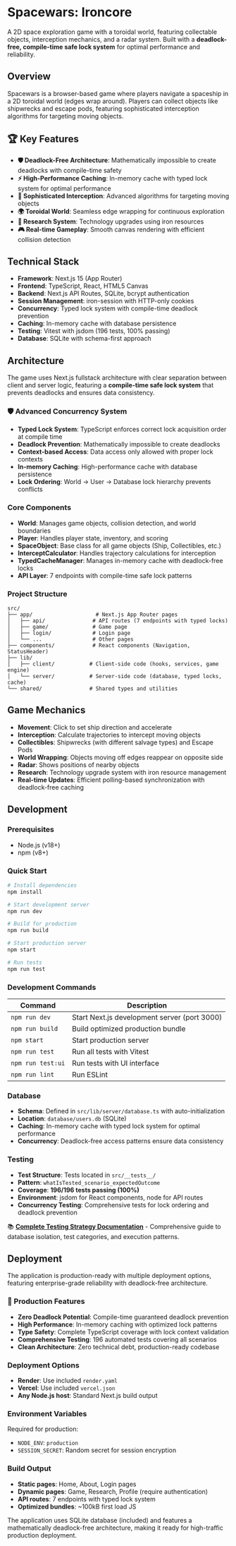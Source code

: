 # Spacewars: Ironcore

A 2D space exploration game with a toroidal world, featuring collectable objects, interception mechanics, and a radar system. Built with a **deadlock-free, compile-time safe lock system** for optimal performance and reliability.

## Overview

Spacewars is a browser-based game where players navigate a spaceship in a 2D toroidal world (edges wrap around). Players can collect objects like shipwrecks and escape pods, featuring sophisticated interception algorithms for targeting moving objects.

## 🏆 Key Features

- **🛡️ Deadlock-Free Architecture**: Mathematically impossible to create deadlocks with compile-time safety
- **⚡ High-Performance Caching**: In-memory cache with typed lock system for optimal performance
- **🎯 Sophisticated Interception**: Advanced algorithms for targeting moving objects
- **🌍 Toroidal World**: Seamless edge wrapping for continuous exploration
- **🔬 Research System**: Technology upgrades using iron resources
- **🎮 Real-time Gameplay**: Smooth canvas rendering with efficient collision detection

## Technical Stack

- **Framework**: Next.js 15 (App Router)
- **Frontend**: TypeScript, React, HTML5 Canvas
- **Backend**: Next.js API Routes, SQLite, bcrypt authentication
- **Session Management**: iron-session with HTTP-only cookies
- **Concurrency**: Typed lock system with compile-time deadlock prevention
- **Caching**: In-memory cache with database persistence
- **Testing**: Vitest with jsdom (196 tests, 100% passing)
- **Database**: SQLite with schema-first approach

## Architecture

The game uses Next.js fullstack architecture with clear separation between client and server logic, featuring a **compile-time safe lock system** that prevents deadlocks and ensures data consistency.

### 🛡️ Advanced Concurrency System

- **Typed Lock System**: TypeScript enforces correct lock acquisition order at compile time
- **Deadlock Prevention**: Mathematically impossible to create deadlocks
- **Context-based Access**: Data access only allowed with proper lock contexts
- **In-memory Caching**: High-performance cache with database persistence
- **Lock Ordering**: World → User → Database lock hierarchy prevents conflicts

### Core Components

- **World**: Manages game objects, collision detection, and world boundaries
- **Player**: Handles player state, inventory, and scoring  
- **SpaceObject**: Base class for all game objects (Ship, Collectibles, etc.)
- **InterceptCalculator**: Handles trajectory calculations for interception
- **TypedCacheManager**: Manages in-memory cache with deadlock-free locks
- **API Layer**: 7 endpoints with compile-time safe lock patterns

### Project Structure

```
src/
├── app/                    # Next.js App Router pages
│   ├── api/               # API routes (7 endpoints with typed locks)
│   ├── game/              # Game page
│   ├── login/             # Login page
│   └── ...                # Other pages
├── components/            # React components (Navigation, StatusHeader)
├── lib/
│   ├── client/           # Client-side code (hooks, services, game engine)
│   └── server/           # Server-side code (database, typed locks, cache)
└── shared/               # Shared types and utilities
```

## Game Mechanics

- **Movement**: Click to set ship direction and accelerate
- **Interception**: Calculate trajectories to intercept moving objects
- **Collectibles**: Shipwrecks (with different salvage types) and Escape Pods
- **World Wrapping**: Objects moving off edges reappear on opposite side
- **Radar**: Shows positions of nearby objects
- **Research**: Technology upgrade system with iron resource management
- **Real-time Updates**: Efficient polling-based synchronization with deadlock-free caching

## Development

### Prerequisites

- Node.js (v18+)
- npm (v8+)

### Quick Start

```bash
# Install dependencies
npm install

# Start development server
npm run dev

# Build for production
npm run build

# Start production server
npm start

# Run tests
npm run test
```

### Development Commands

| Command | Description |
|---------|-------------|
| `npm run dev` | Start Next.js development server (port 3000) |
| `npm run build` | Build optimized production bundle |
| `npm start` | Start production server |
| `npm run test` | Run all tests with Vitest |
| `npm run test:ui` | Run tests with UI interface |
| `npm run lint` | Run ESLint |

### Database

- **Schema**: Defined in `src/lib/server/database.ts` with auto-initialization
- **Location**: `database/users.db` (SQLite)
- **Caching**: In-memory cache with typed lock system for optimal performance
- **Concurrency**: Deadlock-free access patterns ensure data consistency

### Testing

- **Test Structure**: Tests located in `src/__tests__/`
- **Pattern**: `whatIsTested_scenario_expectedOutcome`
- **Coverage**: **196/196 tests passing (100%)**
- **Environment**: jsdom for React components, node for API routes
- **Concurrency Testing**: Comprehensive tests for lock ordering and deadlock prevention

📚 **[Complete Testing Strategy Documentation](doc/testing.md)** - Comprehensive guide to database isolation, test categories, and execution patterns.

## Deployment

The application is production-ready with multiple deployment options, featuring enterprise-grade reliability with deadlock-free architecture.

### 🚀 Production Features

- **Zero Deadlock Potential**: Compile-time guaranteed deadlock prevention
- **High Performance**: In-memory caching with optimized lock patterns
- **Type Safety**: Complete TypeScript coverage with lock context validation
- **Comprehensive Testing**: 196 automated tests covering all scenarios
- **Clean Architecture**: Zero technical debt, production-ready codebase

### Deployment Options

- **Render**: Use included `render.yaml`
- **Vercel**: Use included `vercel.json` 
- **Any Node.js host**: Standard Next.js build output

### Environment Variables

Required for production:

- `NODE_ENV`: `production`
- `SESSION_SECRET`: Random secret for session encryption

### Build Output

- **Static pages**: Home, About, Login pages
- **Dynamic pages**: Game, Research, Profile (require authentication)
- **API routes**: 7 endpoints with typed lock system
- **Optimized bundles**: ~100kB first load JS

The application uses SQLite database (included) and features a mathematically deadlock-free architecture, making it ready for high-traffic production deployment.

